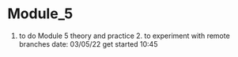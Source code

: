 # Module_5
1. to do Module 5 theory and practice 2. to experiment with remote branches
date: 03/05/22 get started 10:45

